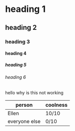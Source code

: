 # heading 1
## heading 2
### heading 3
#### heading 4
##### heading 5
###### heading 6

hello
why is this not working

| person | coolness |
| ------ | -------- |
| Ellen  | 10/10    |
| everyone else | 0/10 |
